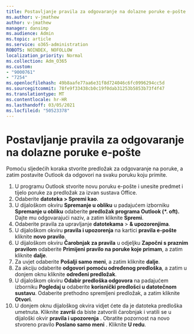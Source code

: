 ```yaml
---
title: Postavljanje pravila za odgovaranje na dolazne poruke e-pošte
ms.author: v-jmathew
author: v-jmathew
manager: dansimp
ms.audience: Admin
ms.topic: article
ms.service: o365-administration
ROBOTS: NOINDEX, NOFOLLOW
localization_priority: Normal
ms.collection: Adm_O365
ms.custom:
- "9000761"
- "7254"
ms.openlocfilehash: 49b8aafe77aa6e31f8d724046c6fc0996294cc5d
ms.sourcegitcommit: 78fe9f33438cb0c19f0dab31253b5853b73f4f47
ms.translationtype: MT
ms.contentlocale: hr-HR
ms.lasthandoff: 03/05/2021
ms.locfileid: "50523378"
---
```

# <a name="set-up-rules-to-reply-to-incoming-emails"></a>Postavljanje pravila za odgovaranje na dolazne poruke e-pošte

Pomoću sljedećih koraka stvorite predložak za odgovaranje na poruke, a zatim postavite Outlook da odgovori na svaku poruku koju primite.

1. U programu Outlook stvorite novu poruku e-pošte i unesite predmet i tijelo poruke za predložak za izvan sustava Office.
2. Odaberite **datoteka > Spremi kao**.
3. U dijaloškom okviru **Spremanje u obliku** u padajućem izborniku **Spremanje u obliku** odaberite **predložak programa Outlook (*. oft).** Dajte mu odgovarajući naziv, a zatim kliknite **Spremi**.
4. Odaberite pravila za upravljanje **datotekama**  >  **& upozorenjima**.
5. U dijaloškom okviru **pravila i upozorenja** na kartici **pravila e-pošte** kliknite **novo pravilo**.
6. U dijaloškom okviru **Čarobnjak za pravila** u odjeljku **Započni s praznim pravilom** odaberite **Primijeni pravilo na poruke koje primam**, a zatim kliknite **dalje**.
7. Za uvjet odaberite **Pošalji samo meni**, a zatim kliknite **dalje**.
8. Za akciju odaberite **odgovori pomoću određenog predloška**, a zatim u donjem oknu kliknite **određeni predložak**.
9. U dijaloškom okviru **Odabir predloška odgovora** na padajućem izborniku **Pogledaj u** odaberite **korisnički predlošci u datotečnom sustavu**. Odaberite prethodno spremljeni predložak, a zatim kliknite **Otvori**.
10. U donjem oknu dijaloškog okvira vidjet ćete da je datoteka predloška umetnuta. Kliknite **završi** da biste zatvorili čarobnjak i vratili se u dijaloški okvir **pravila i upozorenja** . Obratite pozornost na novo stvoreno pravilo **Poslano samo meni** . Kliknite **U redu**.
